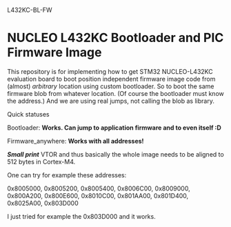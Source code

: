 L432KC-BL-FW


# NUCLEO L432KC Bootloader and PIC Firmware Image

This repository is for implementing how to get STM32 NUCLEO-L432KC evaluation board to boot position independent firmware image code from (almost) *arbitrary* location using custom bootloader. So to boot the same firmware blob from whatever location. (Of course the bootloader must know the address.) And we are using real jumps, not calling the blob as library.

Quick statuses

Bootloader: **Works. Can jump to application firmware and to even itself :D**

Firmware_anywhere: **Works with all addresses!**

***Small print***
VTOR and thus basically the whole image needs to be aligned to 512 bytes in Cortex-M4.

One can try for example these addresses:

0x8005000, 0x8005200, 0x8005400, 0x8006C00, 0x8009000, 0x800A200, 0x800E600,
  0x8010C00, 0x801AA00, 0x801D400, 0x8025A00, 0x803D000

I just tried for example the 0x803D000 and it works.

